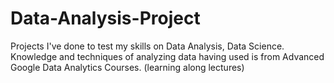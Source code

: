 # Data-Analysis-Project
Projects I've done to test my skills on Data Analysis, Data Science.
Knowledge and techniques of analyzing data having used is from Advanced Google Data Analytics Courses. (learning along lectures)

